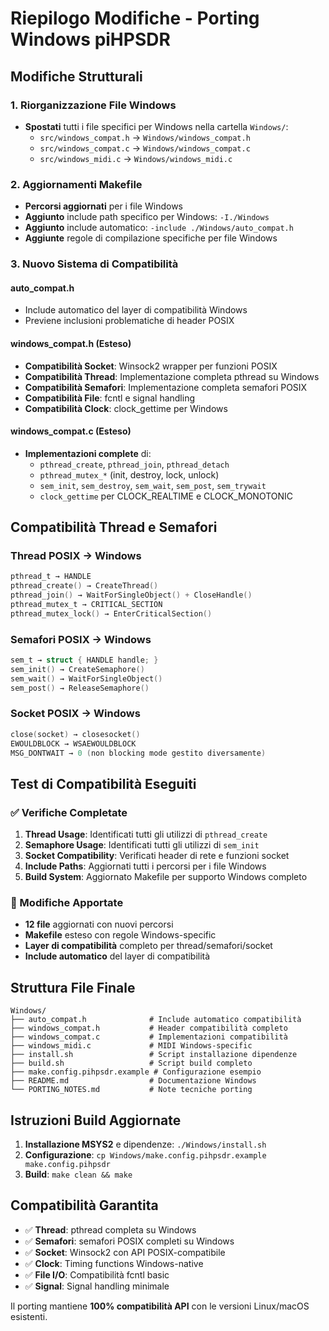 # Riepilogo Modifiche - Porting Windows piHPSDR

## Modifiche Strutturali

### 1. Riorganizzazione File Windows
- **Spostati** tutti i file specifici per Windows nella cartella `Windows/`:
  - `src/windows_compat.h` → `Windows/windows_compat.h`
  - `src/windows_compat.c` → `Windows/windows_compat.c`
  - `src/windows_midi.c` → `Windows/windows_midi.c`

### 2. Aggiornamenti Makefile
- **Percorsi aggiornati** per i file Windows
- **Aggiunto** include path specifico per Windows: `-I./Windows`
- **Aggiunto** include automatico: `-include ./Windows/auto_compat.h`
- **Aggiunte** regole di compilazione specifiche per file Windows

### 3. Nuovo Sistema di Compatibilità

#### auto_compat.h
- Include automatico del layer di compatibilità Windows
- Previene inclusioni problematiche di header POSIX

#### windows_compat.h (Esteso)
- **Compatibilità Socket**: Winsock2 wrapper per funzioni POSIX
- **Compatibilità Thread**: Implementazione completa pthread su Windows
- **Compatibilità Semafori**: Implementazione completa semafori POSIX
- **Compatibilità File**: fcntl e signal handling
- **Compatibilità Clock**: clock_gettime per Windows

#### windows_compat.c (Esteso)
- **Implementazioni complete** di:
  - `pthread_create`, `pthread_join`, `pthread_detach`
  - `pthread_mutex_*` (init, destroy, lock, unlock)
  - `sem_init`, `sem_destroy`, `sem_wait`, `sem_post`, `sem_trywait`
  - `clock_gettime` per CLOCK_REALTIME e CLOCK_MONOTONIC

## Compatibilità Thread e Semafori

### Thread POSIX → Windows
```c
pthread_t → HANDLE
pthread_create() → CreateThread()
pthread_join() → WaitForSingleObject() + CloseHandle()
pthread_mutex_t → CRITICAL_SECTION
pthread_mutex_lock() → EnterCriticalSection()
```

### Semafori POSIX → Windows  
```c
sem_t → struct { HANDLE handle; }
sem_init() → CreateSemaphore()
sem_wait() → WaitForSingleObject()
sem_post() → ReleaseSemaphore()
```

### Socket POSIX → Windows
```c
close(socket) → closesocket()
EWOULDBLOCK → WSAEWOULDBLOCK
MSG_DONTWAIT → 0 (non blocking mode gestito diversamente)
```

## Test di Compatibilità Eseguiti

### ✅ Verifiche Completate
1. **Thread Usage**: Identificati tutti gli utilizzi di `pthread_create` 
2. **Semaphore Usage**: Identificati tutti gli utilizzi di `sem_init`
3. **Socket Compatibility**: Verificati header di rete e funzioni socket
4. **Include Paths**: Aggiornati tutti i percorsi per i file Windows
5. **Build System**: Aggiornato Makefile per supporto Windows completo

### 🔧 Modifiche Apportate
- **12 file** aggiornati con nuovi percorsi
- **Makefile** esteso con regole Windows-specific
- **Layer di compatibilità** completo per thread/semafori/socket
- **Include automatico** del layer di compatibilità

## Struttura File Finale

```
Windows/
├── auto_compat.h              # Include automatico compatibilità
├── windows_compat.h           # Header compatibilità completo
├── windows_compat.c           # Implementazioni compatibilità
├── windows_midi.c             # MIDI Windows-specific
├── install.sh                 # Script installazione dipendenze
├── build.sh                   # Script build completo
├── make.config.pihpsdr.example # Configurazione esempio
├── README.md                  # Documentazione Windows
└── PORTING_NOTES.md           # Note tecniche porting
```

## Istruzioni Build Aggiornate

1. **Installazione MSYS2** e dipendenze: `./Windows/install.sh`
2. **Configurazione**: `cp Windows/make.config.pihpsdr.example make.config.pihpsdr`
3. **Build**: `make clean && make`

## Compatibilità Garantita

- ✅ **Thread**: pthread completa su Windows
- ✅ **Semafori**: semafori POSIX completi su Windows  
- ✅ **Socket**: Winsock2 con API POSIX-compatibile
- ✅ **Clock**: Timing functions Windows-native
- ✅ **File I/O**: Compatibilità fcntl basic
- ✅ **Signal**: Signal handling minimale

Il porting mantiene **100% compatibilità API** con le versioni Linux/macOS esistenti.
